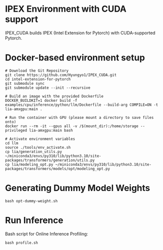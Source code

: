 # IPEX Environment with CUDA support
IPEX_CUDA builds IPEX (Intel Extension for Pytorch) with CUDA-supported Pytorch.

# Docker-based environment setup
```
# Download the Git Repository
git clone https://github.com/Hyungyo1/IPEX_CUDA.git
cd intel-extension-for-pytorch
git submodule sync
git submodule update --init --recursive

# Build an image with the provided Dockerfile
DOCKER_BUILDKIT=1 docker build -f examples/cpu/inference/python/llm/Dockerfile --build-arg COMPILE=ON -t lia-amxgpu:main .

# Run the container with GPU (please mount a directory to save files onto)
docker run --rm -it --gpus all -v /$(mount_dir):/home/storage --privileged lia-amxgpu:main bash

# Activate environment variables
cd llm
source ./tools/env_activate.sh
cp lia/generation_utils.py ~/miniconda3/envs/py310/lib/python3.10/site-packages/transformers/generation/utils.py
cp lia/modeling_opt.py ~/miniconda3/envs/py310/lib/python3.10/site-packages/transformers/models/opt/modeling_opt.py
```

# Generating Dummy Model Weights
```
bash opt-dummy-weight.sh
```

# Run Inference
Bash script for Online Inference Profiling:
```
bash profile.sh
```
